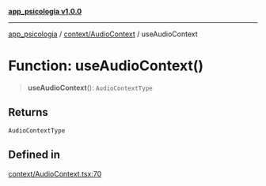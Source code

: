 [**app_psicologia v1.0.0**](../../../README.md)

***

[app_psicologia](../../../modules.md) / [context/AudioContext](../README.md) / useAudioContext

# Function: useAudioContext()

> **useAudioContext**(): `AudioContextType`

## Returns

`AudioContextType`

## Defined in

[context/AudioContext.tsx:70](https://github.com/XxtbmfxX/app_psicologia/blob/1b7e1a732f6dc51a16bb04e0db4a2462b477a368/context/AudioContext.tsx#L70)
